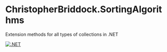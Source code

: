 # ChristopherBriddock.SortingAlgorithms
Extension methods for all types of collections in .NET

[![.NET](https://github.com/chris-briddock/ChristopherBriddock.SortingAlgorithms/actions/workflows/dotnet-desktop.yml/badge.svg)](https://github.com/chris-briddock/ChristopherBriddock.SortingAlgorithms/actions/workflows/dotnet-desktop.yml)
